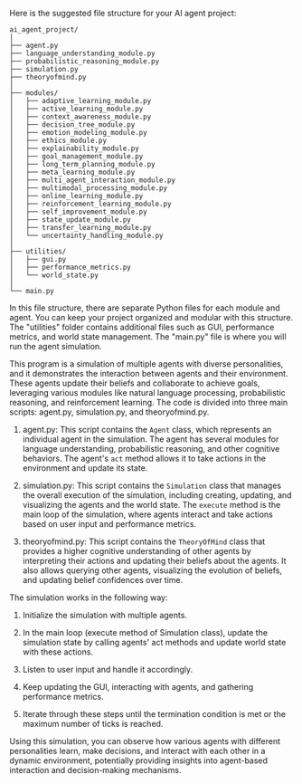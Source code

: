 Here is the suggested file structure for your AI agent project:

```
ai_agent_project/
│
├── agent.py
├── language_understanding_module.py
├── probabilistic_reasoning_module.py
├── simulation.py
├── theoryofmind.py
│
├── modules/
│   ├── adaptive_learning_module.py
│   ├── active_learning_module.py
│   ├── context_awareness_module.py
│   ├── decision_tree_module.py
│   ├── emotion_modeling_module.py
│   ├── ethics_module.py
│   ├── explainability_module.py
│   ├── goal_management_module.py
│   ├── long_term_planning_module.py
│   ├── meta_learning_module.py
│   ├── multi_agent_interaction_module.py
│   ├── multimodal_processing_module.py
│   ├── online_learning_module.py
│   ├── reinforcement_learning_module.py
│   ├── self_improvement_module.py
│   ├── state_update_module.py
│   ├── transfer_learning_module.py
│   └── uncertainty_handling_module.py
│
├── utilities/
│   ├── gui.py
│   ├── performance_metrics.py
│   └── world_state.py
│
└── main.py
```

In this file structure, there are separate Python files for each module and agent. You can keep your project organized and modular with this structure. The "utilities" folder contains additional files such as GUI, performance metrics, and world state management. The "main.py" file is where you will run the agent simulation.

This program is a simulation of multiple agents with diverse personalities, and it demonstrates the interaction between agents and their environment. These agents update their beliefs and collaborate to achieve goals, leveraging various modules like natural language processing, probabilistic reasoning, and reinforcement learning. The code is divided into three main scripts: agent.py, simulation.py, and theoryofmind.py.

1. agent.py: This script contains the `Agent` class, which represents an individual agent in the simulation. The agent has several modules for language understanding, probabilistic reasoning, and other cognitive behaviors. The agent's `act` method allows it to take actions in the environment and update its state.

2. simulation.py: This script contains the `Simulation` class that manages the overall execution of the simulation, including creating, updating, and visualizing the agents and the world state. The `execute` method is the main loop of the simulation, where agents interact and take actions based on user input and performance metrics.

3. theoryofmind.py: This script contains the `TheoryOfMind` class that provides a higher cognitive understanding of other agents by interpreting their actions and updating their beliefs about the agents. It also allows querying other agents, visualizing the evolution of beliefs, and updating belief confidences over time.

The simulation works in the following way:

1. Initialize the simulation with multiple agents.

2. In the main loop (execute method of Simulation class), update the simulation state by calling agents' act methods and update world state with these actions.

3. Listen to user input and handle it accordingly.

4. Keep updating the GUI, interacting with agents, and gathering performance metrics.

5. Iterate through these steps until the termination condition is met or the maximum number of ticks is reached.

Using this simulation, you can observe how various agents with different personalities learn, make decisions, and interact with each other in a dynamic environment, potentially providing insights into agent-based interaction and decision-making mechanisms.